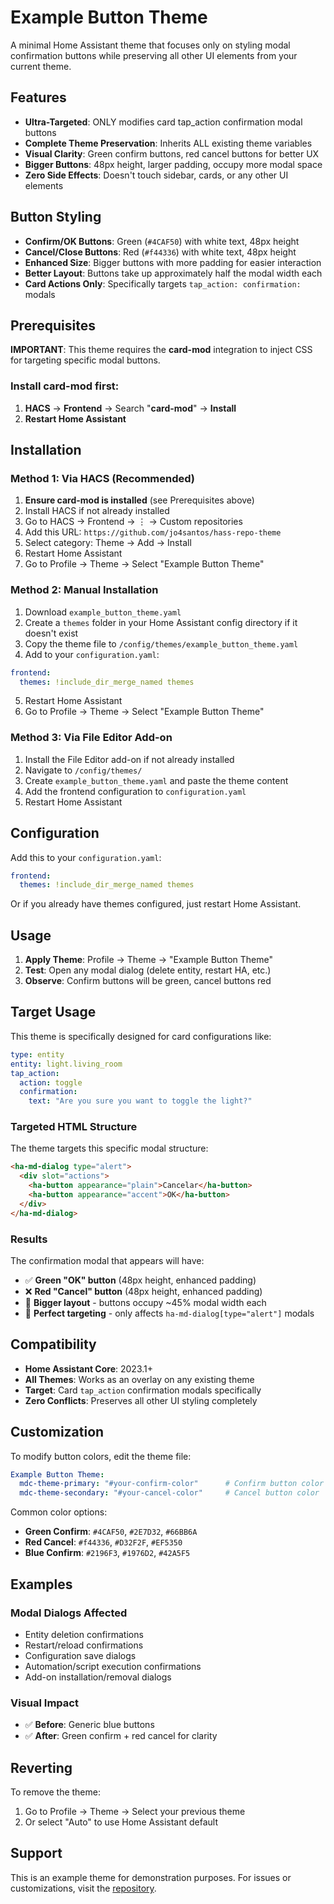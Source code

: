 # Example Button Theme

A minimal Home Assistant theme that focuses only on styling modal confirmation buttons while preserving all other UI elements from your current theme.

## Features

- **Ultra-Targeted**: ONLY modifies card tap_action confirmation modal buttons  
- **Complete Theme Preservation**: Inherits ALL existing theme variables
- **Visual Clarity**: Green confirm buttons, red cancel buttons for better UX
- **Bigger Buttons**: 48px height, larger padding, occupy more modal space
- **Zero Side Effects**: Doesn't touch sidebar, cards, or any other UI elements

## Button Styling

- **Confirm/OK Buttons**: Green (`#4CAF50`) with white text, 48px height
- **Cancel/Close Buttons**: Red (`#f44336`) with white text, 48px height  
- **Enhanced Size**: Bigger buttons with more padding for easier interaction
- **Better Layout**: Buttons take up approximately half the modal width each
- **Card Actions Only**: Specifically targets `tap_action: confirmation:` modals

## Prerequisites

**IMPORTANT**: This theme requires the **card-mod** integration to inject CSS for targeting specific modal buttons.

### Install card-mod first:
1. **HACS** → **Frontend** → Search "**card-mod**" → **Install**
2. **Restart Home Assistant**

## Installation

### Method 1: Via HACS (Recommended)

1. **Ensure card-mod is installed** (see Prerequisites above)
2. Install HACS if not already installed
3. Go to HACS → Frontend → ⋮ → Custom repositories  
4. Add this URL: `https://github.com/jo4santos/hass-repo-theme`
5. Select category: Theme → Add → Install
6. Restart Home Assistant
7. Go to Profile → Theme → Select "Example Button Theme"

### Method 2: Manual Installation

1. Download `example_button_theme.yaml`
2. Create a `themes` folder in your Home Assistant config directory if it doesn't exist
3. Copy the theme file to `/config/themes/example_button_theme.yaml`
4. Add to your `configuration.yaml`:

```yaml
frontend:
  themes: !include_dir_merge_named themes
```

5. Restart Home Assistant
6. Go to Profile → Theme → Select "Example Button Theme"

### Method 3: Via File Editor Add-on

1. Install the File Editor add-on if not already installed
2. Navigate to `/config/themes/`
3. Create `example_button_theme.yaml` and paste the theme content
4. Add the frontend configuration to `configuration.yaml`
5. Restart Home Assistant

## Configuration

Add this to your `configuration.yaml`:

```yaml
frontend:
  themes: !include_dir_merge_named themes
```

Or if you already have themes configured, just restart Home Assistant.

## Usage

1. **Apply Theme**: Profile → Theme → "Example Button Theme"
2. **Test**: Open any modal dialog (delete entity, restart HA, etc.)
3. **Observe**: Confirm buttons will be green, cancel buttons red

## Target Usage

This theme is specifically designed for card configurations like:

```yaml
type: entity
entity: light.living_room
tap_action:
  action: toggle
  confirmation:
    text: "Are you sure you want to toggle the light?"
```

### Targeted HTML Structure

The theme targets this specific modal structure:
```html
<ha-md-dialog type="alert">
  <div slot="actions">
    <ha-button appearance="plain">Cancelar</ha-button>
    <ha-button appearance="accent">OK</ha-button>
  </div>
</ha-md-dialog>
```

### Results

The confirmation modal that appears will have:
- ✅ **Green "OK" button** (48px height, enhanced padding)
- ❌ **Red "Cancel" button** (48px height, enhanced padding)  
- 📏 **Bigger layout** - buttons occupy ~45% modal width each
- 🎯 **Perfect targeting** - only affects `ha-md-dialog[type="alert"]` modals

## Compatibility

- **Home Assistant Core**: 2023.1+  
- **All Themes**: Works as an overlay on any existing theme
- **Target**: Card `tap_action` confirmation modals specifically
- **Zero Conflicts**: Preserves all other UI styling completely

## Customization

To modify button colors, edit the theme file:

```yaml
Example Button Theme:
  mdc-theme-primary: "#your-confirm-color"      # Confirm button color
  mdc-theme-secondary: "#your-cancel-color"     # Cancel button color
```

Common color options:
- **Green Confirm**: `#4CAF50`, `#2E7D32`, `#66BB6A`
- **Red Cancel**: `#f44336`, `#D32F2F`, `#EF5350`
- **Blue Confirm**: `#2196F3`, `#1976D2`, `#42A5F5`

## Examples

### Modal Dialogs Affected
- Entity deletion confirmations
- Restart/reload confirmations  
- Configuration save dialogs
- Automation/script execution confirmations
- Add-on installation/removal dialogs

### Visual Impact
- ✅ **Before**: Generic blue buttons
- ✅ **After**: Green confirm + red cancel for clarity

## Reverting

To remove the theme:
1. Go to Profile → Theme → Select your previous theme
2. Or select "Auto" to use Home Assistant default

## Support

This is an example theme for demonstration purposes. For issues or customizations, visit the [repository](https://github.com/jo4santos/hass-repo).